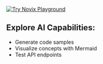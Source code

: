 [![Try Novix Playground](/assets/playground-button.png)](https://ainovix.github.io/Novix/playground)

## Explore AI Capabilities:
- Generate code samples
- Visualize concepts with Mermaid
- Test API endpoints
